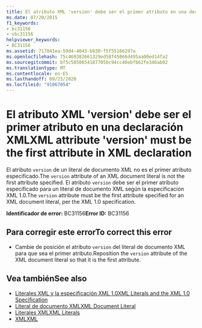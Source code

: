 ```yaml
---
title: El atributo XML 'version' debe ser el primer atributo en una declaración XML
ms.date: 07/20/2015
f1_keywords:
- bc31156
- vbc31156
helpviewer_keywords:
- BC31156
ms.assetid: 717841ea-59d4-4043-b930-f5f55166297a
ms.openlocfilehash: 75c469382661329ed58f45066d495aa00ed14fa2
ms.sourcegitcommit: bf5c5850654187705bc94cc40ebfb62fe346ab02
ms.translationtype: MT
ms.contentlocale: es-ES
ms.lasthandoff: 09/23/2020
ms.locfileid: "91067054"
---
```

# <a name="xml-attribute-version-must-be-the-first-attribute-in-xml-declaration"></a><span data-ttu-id="413f0-102">El atributo XML 'version' debe ser el primer atributo en una declaración XML</span><span class="sxs-lookup"><span data-stu-id="413f0-102">XML attribute 'version' must be the first attribute in XML declaration</span></span>

<span data-ttu-id="413f0-103">El atributo `version` de un literal de documento XML no es el primer atributo especificado.</span><span class="sxs-lookup"><span data-stu-id="413f0-103">The `version` attribute of an XML document literal is not the first attribute specified.</span></span> <span data-ttu-id="413f0-104">El atributo `version` debe ser el primer atributo especificado para un literal de documento XML según la especificación XML 1.0.</span><span class="sxs-lookup"><span data-stu-id="413f0-104">The `version` attribute must be the first attribute specified for an XML document literal, per the XML 1.0 specification.</span></span>  
  
 <span data-ttu-id="413f0-105">**Identificador de error:** BC31156</span><span class="sxs-lookup"><span data-stu-id="413f0-105">**Error ID:** BC31156</span></span>  
  
## <a name="to-correct-this-error"></a><span data-ttu-id="413f0-106">Para corregir este error</span><span class="sxs-lookup"><span data-stu-id="413f0-106">To correct this error</span></span>  
  
- <span data-ttu-id="413f0-107">Cambie de posición el atributo `version` del literal de documento XML para que sea el primer atributo.</span><span class="sxs-lookup"><span data-stu-id="413f0-107">Reposition the `version` attribute of the XML document literal so that it is the first attribute.</span></span>  
  
## <a name="see-also"></a><span data-ttu-id="413f0-108">Vea también</span><span class="sxs-lookup"><span data-stu-id="413f0-108">See also</span></span>

- [<span data-ttu-id="413f0-109">Literales XML y la especificación XML 1.0</span><span class="sxs-lookup"><span data-stu-id="413f0-109">XML Literals and the XML 1.0 Specification</span></span>](../programming-guide/language-features/xml/xml-literals-and-the-xml-1-0-specification.md)
- [<span data-ttu-id="413f0-110">Literal de documento XML</span><span class="sxs-lookup"><span data-stu-id="413f0-110">XML Document Literal</span></span>](../language-reference/xml-literals/xml-document-literal.md)
- [<span data-ttu-id="413f0-111">Literales XML</span><span class="sxs-lookup"><span data-stu-id="413f0-111">XML Literals</span></span>](../language-reference/xml-literals/index.md)
- [<span data-ttu-id="413f0-112">XML</span><span class="sxs-lookup"><span data-stu-id="413f0-112">XML</span></span>](../programming-guide/language-features/xml/index.md)
